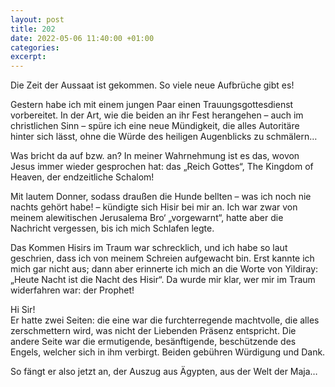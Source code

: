 ```yaml
---
layout: post
title: 202
date: 2022-05-06 11:40:00 +01:00
categories: 
excerpt: 
---
```


Die Zeit der Aussaat ist gekommen. So viele neue Aufbrüche gibt es!

Gestern habe ich mit einem jungen Paar einen Trauungsgottesdienst vorbereitet. In der Art, wie die beiden an ihr Fest herangehen – auch im christlichen Sinn – spüre ich eine neue Mündigkeit, die alles Autoritäre hinter sich lässt, ohne die Würde des heiligen Augenblicks zu schmälern…

Was bricht da auf bzw. an? In meiner Wahrnehmung ist es das, wovon Jesus immer wieder gesprochen hat: das „Reich Gottes“, The Kingdom of Heaven, der endzeitliche Schalom!

Mit lautem Donner, sodass draußen die Hunde bellten – was ich noch nie nachts gehört habe! – kündigte sich Hisir bei mir an. Ich war zwar von meinem alewitischen Jerusalema Bro‘ „vorgewarnt“, hatte aber die Nachricht vergessen, bis ich mich Schlafen legte.

Das Kommen Hisirs im Traum war schrecklich, und ich habe so laut geschrien, dass ich von meinem Schreien aufgewacht bin. Erst kannte ich mich gar nicht aus; dann aber erinnerte ich mich an die Worte von Yildiray: „Heute Nacht ist die Nacht des Hisir“. Da wurde mir klar, wer mir im Traum widerfahren war: der Prophet!

Hi Sir!\
Er hatte zwei Seiten: die eine war die furchterregende machtvolle, die alles zerschmettern wird, was nicht der Liebenden Präsenz entspricht. Die andere Seite war die ermutigende, besänftigende, beschützende des Engels, welcher sich in ihm verbirgt. Beiden gebühren Würdigung und Dank.

So fängt er also jetzt an, der Auszug aus Ägypten, aus der Welt der Maja…
